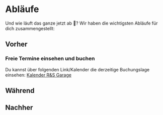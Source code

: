 # Abläufe

Und wie läuft das ganze jetzt ab 🤔? Wir haben die wichtigsten Abläufe für dich zusammengestellt:

## Vorher

### Freie Termine einsehen und buchen
Du kannst über folgenden Link/Kalender die derzeitige Buchungslage einsehen: [Kalender R&S Garage](https://outlook.live.com/owa/calendar/00000000-0000-0000-0000-000000000000/97575a0f-087c-4ba4-80c1-9fd4bad7214c/cid-3B09161DCF70F723/index.html)


## Während

## Nachher
